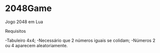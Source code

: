 # 2048Game
Jogo 2048 em Lua

Requisitos

-Tabuleiro 4x4;
-Necessário que 2 números iguais se colidam;
-Números 2 ou 4 aparecem aleatoriamente.
